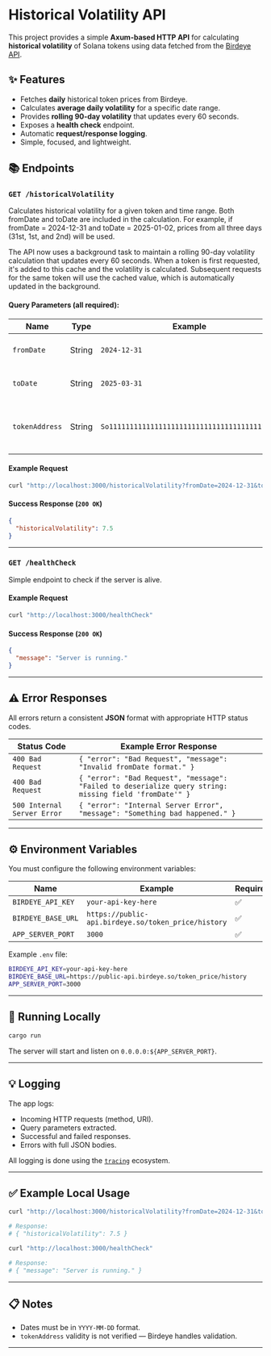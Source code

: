 # Historical Volatility API

This project provides a simple **Axum-based HTTP API** for calculating **historical volatility** of Solana tokens using data fetched from the [Birdeye API](https://birdeye.so/).


## ✨ Features

- Fetches **daily** historical token prices from Birdeye.
- Calculates **average daily volatility** for a specific date range.
- Provides **rolling 90-day volatility** that updates every 60 seconds.
- Exposes a **health check** endpoint.
- Automatic **request/response logging**.
- Simple, focused, and lightweight.

## 📚 Endpoints

### `GET /historicalVolatility`

Calculates historical volatility for a given token and time range.
Both fromDate and toDate are included in the calculation.
For example, if fromDate = 2024-12-31 and toDate = 2025-01-02, prices from all three days (31st, 1st, and 2nd) will be used.

The API now uses a background task to maintain a rolling 90-day volatility calculation that updates every 60 seconds. When a token is first requested, it's added to this cache and the volatility is calculated. Subsequent requests for the same token will use the cached value, which is automatically updated in the background.

#### Query Parameters (all **required**):

| Name | Type | Example | Description |
| --- | --- | --- | --- |
| `fromDate` | String | `2024-12-31` | Start date in format `YYYY-MM-DD`. |
| `toDate` | String | `2025-03-31` | End date in format `YYYY-MM-DD`. |
| `tokenAddress` | String | `So11111111111111111111111111111111111111112` | Solana token address to calculate for. |

#### Example Request

```bash
curl "http://localhost:3000/historicalVolatility?fromDate=2024-12-31&toDate=2025-03-31&tokenAddress=So11111111111111111111111111111111111111112"
```

#### Success Response (`200 OK`)

```json
{
  "historicalVolatility": 7.5
}
```

---

### `GET /healthCheck`

Simple endpoint to check if the server is alive.

#### Example Request

```bash
curl "http://localhost:3000/healthCheck"
```

#### Success Response (`200 OK`)

```json
{
  "message": "Server is running."
}
```

---

## ⚠️ Error Responses

All errors return a consistent **JSON** format with appropriate HTTP status codes.

| Status Code | Example Error Response |
| --- | --- |
| `400 Bad Request` | `{ "error": "Bad Request", "message": "Invalid fromDate format." }` |
| `400 Bad Request` | `{ "error": "Bad Request", "message": "Failed to deserialize query string: missing field 'fromDate'" }` |
| `500 Internal Server Error` | `{ "error": "Internal Server Error", "message": "Something bad happened." }` |

---

## ⚙️ Environment Variables

You must configure the following environment variables:

| Name | Example | Required |
| --- | --- | --- |
| `BIRDEYE_API_KEY` | `your-api-key-here` | ✅ |
| `BIRDEYE_BASE_URL` | `https://public-api.birdeye.so/token_price/history` | ✅ |
| `APP_SERVER_PORT` | `3000` | ✅ |

Example `.env` file:

```bash
BIRDEYE_API_KEY=your-api-key-here
BIRDEYE_BASE_URL=https://public-api.birdeye.so/token_price/history
APP_SERVER_PORT=3000
```

---

## 🚀 Running Locally

```bash
cargo run
```

The server will start and listen on `0.0.0.0:${APP_SERVER_PORT}`.

---

## 💡 Logging

The app logs:

- Incoming HTTP requests (method, URI).
- Query parameters extracted.
- Successful and failed responses.
- Errors with full JSON bodies.

All logging is done using the [`tracing`](https://docs.rs/tracing/) ecosystem.

---

## ✅ Example Local Usage

```bash
curl "http://localhost:3000/historicalVolatility?fromDate=2024-12-31&toDate=2025-03-31&tokenAddress=So11111111111111111111111111111111111111112"

# Response:
# { "historicalVolatility": 7.5 }

curl "http://localhost:3000/healthCheck"

# Response:
# { "message": "Server is running." }
```

---

## 📋 Notes

- Dates must be in `YYYY-MM-DD` format.
- `tokenAddress` validity is not verified — Birdeye handles validation.

---



